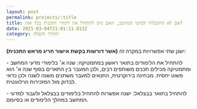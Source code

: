 ```yaml
---
layout: post
permalink: projects/:title
title: אם לא התקבלתי למדעי המחשב, האם ניתן להתחיל את לימודי התכנית בכל זאת?
date: 2021-03-04T21:01:11.811Z
category: תהליך הקבלה
---
```

ישנן שתי אפשרויות במקרה זה **(אשר דורשות בקשת אישור חריג מראש התכנית)**:

\- להתחיל את הלימודים בתואר ראשון במתמטיקה: שנה א׳ בלימודי מדעי המחשב ומתמטיקה מכילים תכנים משותפים רבים, ולכן המעבר בין התארים בסוף שנה א׳ הוא פשוט יחסית. מבחינה בירוקרטית, התנאים למעבר משתנים משנה לשנה ולכן כדאי לבדוק מול המזכירות הרלוונטית.

\- להתחיל בתואר בבצלאל: ישנה אפשרות להתחיל בלימודים בבצלאל ולעבור למדעי המחשב במהלך הלימודים או בסיומם.